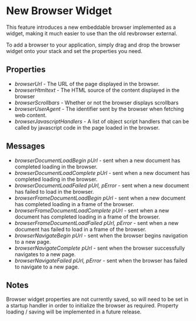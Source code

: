 # New Browser Widget

This feature introduces a new embeddable browser implemented as a widget, making it much easier to use than the old revbrowser external.

To add a browser to your application, simply drag and drop the browser widget onto your stack and set the properties you need.

## Properties

* *browserUrl* - The URL of the page displayed in the browser.
* *browserHtmltext* - The HTML source of the content displayed in the browser
* *browserScrollbars* - Whether or not the browser displays scrollbars
* *browserUserAgent* - The identifier sent by the browser when fetching web content.
* *browserJavascriptHandlers* - A list of object script handlers that can be called by javascript code in the page loaded in the browser.

## Messages

* *browserDocumentLoadBegin pUrl* - sent when a new document has completed loading in the browser.
* *browserDocumentLoadComplete pUrl* - sent when a new document has completed loading in the browser.
* *browserDocumentLoadFailed pUrl, pError* - sent when a new document has failed to load in the browser.
* *browserFrameDocumentLoadBegin pUrl* - sent when a new document has completed loading in a frame of the browser.
* *browserFrameDocumentLoadComplete pUrl* - sent when a new document has completed loading in a frame of the browser.
* *browserFrameDocumentLoadFailed pUrl, pError* - sent when a new document has failed to load in a frame of the browser.
* *browserNavigateBegin pUrl* - sent when the browser begins navigation to a new page.
* *browserNavigateComplete pUrl* - sent when the browser successfully navigates to a new page.
* *browserNavigateFailed pUrl, pError* - sent when the browser has failed to navigate to a new page.

## Notes

Browser widget properties are not currently saved, so will need to be set in a startup handler in order to initialize the browser as required. Property loading / saving will be implemented in a future release.
